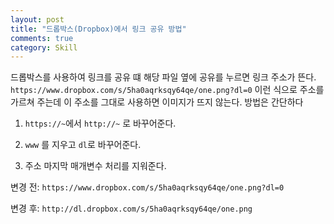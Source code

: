 ```yaml
---
layout: post
title: "드롭박스(Dropbox)에서 링크 공유 방법"
comments: true
category: Skill
---
```


드롭박스를 사용하여 링크를 공유 떄 해당 파일 옆에 공유를 누르면 링크 주소가 뜬다.
`https://www.dropbox.com/s/5ha0aqrksqy64qe/one.png?dl=0`
이런 식으로 주소를 가르쳐 주는데 이 주소를 그대로 사용하면 이미지가 뜨지 않는다.
방법은 간단하다

1. `https://~`에서 `http://~` 로 바꾸어준다.

2. `www` 를 지우고 `dl`로 바꾸어준다.

3. 주소 마지막 매개변수 처리를 지워준다.

변경 전:
`https://www.dropbox.com/s/5ha0aqrksqy64qe/one.png?dl=0`

변경 후:
`http://dl.dropbox.com/s/5ha0aqrksqy64qe/one.png`
